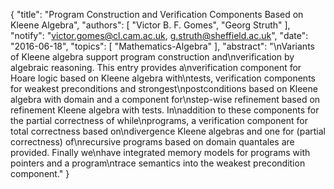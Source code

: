 {
    "title": "Program Construction and Verification Components Based on Kleene Algebra",
    "authors": [
        "Victor B. F. Gomes",
        "Georg Struth"
    ],
    "notify": "victor.gomes@cl.cam.ac.uk, g.struth@sheffield.ac.uk",
    "date": "2016-06-18",
    "topics": [
        "Mathematics-Algebra"
    ],
    "abstract": "\nVariants of Kleene algebra support program construction and\nverification by algebraic reasoning. This entry provides a\nverification component for Hoare logic based on Kleene algebra with\ntests, verification components for weakest preconditions and strongest\npostconditions based on Kleene algebra with domain and a component for\nstep-wise refinement based on refinement Kleene algebra with tests. In\naddition to these components for the partial correctness of while\nprograms, a verification component for total correctness based on\ndivergence Kleene algebras and one for (partial correctness) of\nrecursive programs based on domain quantales are provided. Finally we\nhave integrated memory models for programs with pointers and a program\ntrace semantics into the weakest precondition component."
}